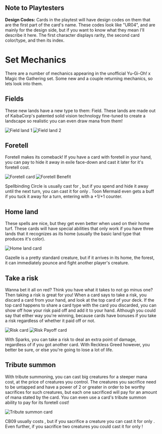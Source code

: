 <h2>Note to Playtesters</h2>
<p><b>Design Codes:</b> Cards in the playtest will have design codes on them that are the first part of the card's name. These codes look like "UR04", and are mainly for the design side, but if you want to know what they mean I'll describe it here. The first character displays rarity, the second card color/type, and then its index.</p>

<h1>Set Mechanics</h1>
<p style="text-align:left;">There are a number of mechanics appearing in the unofficial Yu-Gi-Oh! x Magic the Gathering set. Some new and a couple returning mechanics, so lets look into them.</p>

<h2>Fields</h2>
<p style="text-align:left;">These new lands have a new type to them: Field. These lands are made out of KaibaCorp's patented solid vision technology fine-tuned to create a landscape so realistic you can even draw mana from them!</p>
<img src="/sets/YGO-files/img/258_CL02 Dark Storm Field.jpg" alt="Field land 1"> <img src="/sets/YGO-files/img/265_CL09 Ravine Field.jpg" alt="Field land 2">

<h2>Foretell</h2>
<p style="text-align:left;">Foretell makes its comeback! If you have a card with foretell in your hand, you can pay <i class="mana mana-cost mana-2"></i> to hide it away in exile face-down and cast it later for it's foretell cost.</p>
<img src="/sets/YGO-files/img/64_CU11 Spellbinding Circle.jpg" alt="Foretell card"> <img src="/sets/YGO-files/img/57_CU04 Toon Mermaid.jpg" alt="Foretell Benefit">
<p>Spellbinding Circle is usually cast for <i class="mana mana-cost mana-2"></i><i class="mana mana-cost mana-u"></i>, but if you spend <i class="mana mana-cost mana-2"></i> and hide it away until the next turn, you can cast it for only <i class="mana mana-cost mana-u"></i>. Toon Mermaid even gets a buff if you tuck it away for a turn, entering with a +1/+1 counter.</p>

<h2>Home land</h2>
<p style="text-align:left;">These spells are nice, but they get even better when used on their home turf. These cards will have special abilities that only work if you have three lands that it recognizes as its home (usually the basic land type that produces it's color).</p>
<img src="/sets/YGO-files/img/173_CG06 Gazelle, King of Mythical Beasts.jpg" alt="Home land card">
<p>Gazelle is a pretty standard creature, but if it arrives in its home, the forest, it can immediately pounce and fight another player's creature.</p>

<h2>Take a risk</h2>
<p style="text-align:left;">Wanna bet it all on red? Think you have what it takes to not go minus one? Then taking a risk is great for you! When a card says to take a risk, you discard a card from your hand, and look at the top card of your deck. If the top card happens to share a card type with the card you discarded, you can show off how your risk paid off and add it to your hand. Although you could say that either way you're winning, because cards have bonuses if you take a risk regardless of whether it paid off or not.</p>
<img src="/sets/YGO-files/img/139_CR10 Sparks.jpg" alt="Risk card"> <img src="/sets/YGO-files/img/103_CB12 Reckless Greed.jpg" alt="Risk Payoff card">
<p>With Sparks, you can take a risk to deal an extra point of damage, regardless of if you got another card. With Reckless Greed however, you better be sure, or else you're going to lose a lot of life.</p>

<h2>Tribute summon</h2>
<p style="text-align:left;">With tribute summoning, you can cast big creatures for a steeper mana cost, at the price of creatures you control. The creatures you sacrifice need to be untapped and have a power of 2 or greater in order to be worthy sacrifices for such creatures, but each one sacrificed will pay for an amount of mana stated by the card. You can even use a card's tribute summon ability to pay for its foretell cost!</p>
<img src="/sets/YGO-files/img/100_CB09 Beast of Talwar.jpg" alt="Tribute summon card">
<p>CB09 usually costs <i class="mana mana-cost mana-6"></i><i class="mana mana-cost mana-b"></i>, but if you sacrifice a creature you can cast it for only <i class="mana mana-cost mana-3"></i><i class="mana mana-cost mana-b"></i>. Even further, if you sacrifice two creatures you could cast it for only <i class="mana mana-cost mana-b"></i>!</p>